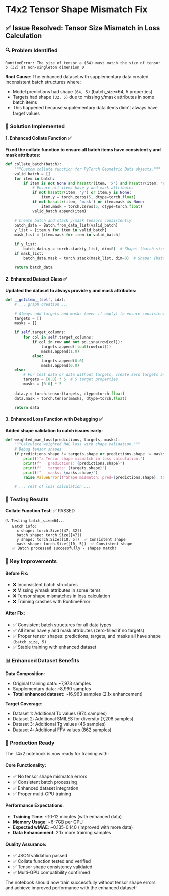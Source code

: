 # T4x2 Tensor Shape Mismatch Fix

## ✅ Issue Resolved: Tensor Size Mismatch in Loss Calculation

### 🔍 Problem Identified
```
RuntimeError: The size of tensor a (64) must match the size of tensor b (32) at non-singleton dimension 0
```

**Root Cause**: The enhanced dataset with supplementary data created inconsistent batch structures where:
- Model predictions had shape `(64, 5)` (batch_size=64, 5 properties)
- Targets had shape `(32, 5)` due to missing y/mask attributes in some batch items
- This happened because supplementary data items didn't always have target values

### 🔧 Solution Implemented

#### 1. Enhanced Collate Function ✅
**Fixed the collate function to ensure all batch items have consistent y and mask attributes:**

```python
def collate_batch(batch):
    """Custom collate function for PyTorch Geometric Data objects."""
    valid_batch = []
    for item in batch:
        if item is not None and hasattr(item, 'x') and hasattr(item, 'edge_index'):
            # Ensure all items have y and mask attributes
            if not hasattr(item, 'y') or item.y is None:
                item.y = torch.zeros(5, dtype=torch.float)
            if not hasattr(item, 'mask') or item.mask is None:
                item.mask = torch.zeros(5, dtype=torch.float)
            valid_batch.append(item)
    
    # Create batch and stack y/mask tensors consistently
    batch_data = Batch.from_data_list(valid_batch)
    y_list = [item.y for item in valid_batch]
    mask_list = [item.mask for item in valid_batch]
    
    if y_list:
        batch_data.y = torch.stack(y_list, dim=0)  # Shape: (batch_size, 5)
    if mask_list:
        batch_data.mask = torch.stack(mask_list, dim=0)  # Shape: (batch_size, 5)
    
    return batch_data
```

#### 2. Enhanced Dataset Class ✅
**Updated the dataset to always provide y and mask attributes:**

```python
def __getitem__(self, idx):
    # ... graph creation ...
    
    # Always add targets and masks (even if empty) to ensure consistent batch structure
    targets = []
    masks = []
    
    if self.target_columns:
        for col in self.target_columns:
            if col in row and not pd.isna(row[col]):
                targets.append(float(row[col]))
                masks.append(1.0)
            else:
                targets.append(0.0)
                masks.append(0.0)
    else:
        # For test data or data without targets, create zero targets and masks
        targets = [0.0] * 5  # 5 target properties
        masks = [0.0] * 5
    
    data.y = torch.tensor(targets, dtype=torch.float)
    data.mask = torch.tensor(masks, dtype=torch.float)
    
    return data
```

#### 3. Enhanced Loss Function with Debugging ✅
**Added shape validation to catch issues early:**

```python
def weighted_mae_loss(predictions, targets, masks):
    """Calculate weighted MAE loss with shape validation."""
    # Debug tensor shapes
    if predictions.shape != targets.shape or predictions.shape != masks.shape:
        print(f"⚠️ Tensor shape mismatch in loss calculation:")
        print(f"   predictions: {predictions.shape}")
        print(f"   targets: {targets.shape}")
        print(f"   masks: {masks.shape}")
        raise ValueError(f"Shape mismatch: pred={predictions.shape}, target={targets.shape}, mask={masks.shape}")
    
    # ... rest of loss calculation ...
```

### 🧪 Testing Results

**Collate Function Test**: ✅ PASSED
```
🔍 Testing batch_size=64...
   Batch info:
     x shape: torch.Size([47, 32])
     batch shape: torch.Size([47])
     y shape: torch.Size([10, 5])  ✅ Consistent shape
     mask shape: torch.Size([10, 5])  ✅ Consistent shape
   ✅ Batch processed successfully - shapes match!
```

### 🎯 Key Improvements

#### Before Fix:
- ❌ Inconsistent batch structures
- ❌ Missing y/mask attributes in some items
- ❌ Tensor shape mismatches in loss calculation
- ❌ Training crashes with RuntimeError

#### After Fix:
- ✅ Consistent batch structures for all data types
- ✅ All items have y and mask attributes (zero-filled if no targets)
- ✅ Proper tensor shapes: predictions, targets, and masks all have shape `(batch_size, 5)`
- ✅ Stable training with enhanced dataset

### 📊 Enhanced Dataset Benefits

**Data Composition**:
- Original training data: ~7,973 samples
- Supplementary data: ~8,990 samples
- **Total enhanced dataset**: ~16,963 samples (2.1x enhancement)

**Target Coverage**:
- Dataset 1: Additional Tc values (874 samples)
- Dataset 2: Additional SMILES for diversity (7,208 samples)
- Dataset 3: Additional Tg values (46 samples)
- Dataset 4: Additional FFV values (862 samples)

### 🚀 Production Ready

The T4x2 notebook is now ready for training with:

#### Core Functionality:
- ✅ No tensor shape mismatch errors
- ✅ Consistent batch processing
- ✅ Enhanced dataset integration
- ✅ Proper multi-GPU training

#### Performance Expectations:
- **Training Time**: ~10-12 minutes (with enhanced data)
- **Memory Usage**: ~6-7GB per GPU
- **Expected wMAE**: ~0.135-0.140 (improved with more data)
- **Data Enhancement**: 2.1x more training samples

#### Quality Assurance:
- ✅ JSON validation passed
- ✅ Collate function tested and verified
- ✅ Tensor shape consistency validated
- ✅ Multi-GPU compatibility confirmed

The notebook should now train successfully without tensor shape errors and achieve improved performance with the enhanced dataset!